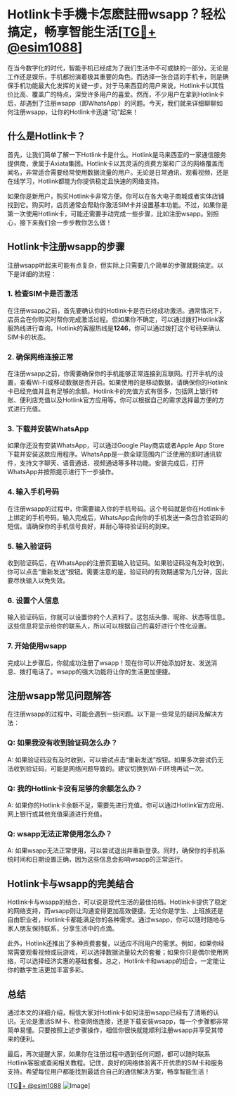 # Hotlink卡手機卡怎麽註冊wsapp？**轻松搞定，畅享智能生活**[[TG💪+ @esim1088](https://t.me/s/esim1088)]

在当今数字化的时代，智能手机已经成为了我们生活中不可或缺的一部分。无论是工作还是娱乐，手机都扮演着极其重要的角色。而选择一张合适的手机卡，则是确保手机功能最大化发挥的关键一步。对于马来西亚的用户来说，Hotlink卡以其性价比高、覆盖广的特点，深受许多用户的喜爱。然而，不少用户在拿到Hotlink卡后，却遇到了注册wsapp（即WhatsApp）的问题。今天，我们就来详细聊聊如何注册wsapp，让你的Hotlink卡迅速“动”起来！

## 什么是Hotlink卡？

首先，让我们简单了解一下Hotlink卡是什么。Hotlink是马来西亚的一家通信服务提供商，隶属于Axiata集团。Hotlink卡以其灵活的资费方案和广泛的网络覆盖而闻名，非常适合需要经常使用数据流量的用户。无论是日常通讯、观看视频，还是在线学习，Hotlink都能为你提供稳定且快速的网络支持。

如果你是新用户，购买Hotlink卡非常方便。你可以在各大电子商城或者实体店铺找到它。购买时，店员通常会帮助你激活SIM卡并设置基本功能。不过，如果你是第一次使用Hotlink卡，可能还需要手动完成一些步骤，比如注册wsapp。别担心，接下来我们会一步步教你怎么做！

## Hotlink卡注册wsapp的步骤

注册wsapp听起来可能有点复杂，但实际上只需要几个简单的步骤就能搞定。以下是详细的流程：

### 1. **检查SIM卡是否激活**

在注册wsapp之前，首先要确认你的Hotlink卡是否已经成功激活。通常情况下，店员会在你购买时帮你完成激活过程。但如果你不确定，可以通过拨打Hotlink客服热线进行查询。Hotlink的客服热线是**1246**，你可以通过拨打这个号码来确认SIM卡的状态。

### 2. **确保网络连接正常**

在注册wsapp之前，你需要确保你的手机能够正常连接到互联网。打开手机的设置，查看Wi-Fi或移动数据是否开启。如果使用的是移动数据，请确保你的Hotlink卡已经充值并且有足够的余额。Hotlink卡的充值方式有很多，包括网上银行转账、便利店充值以及Hotlink官方应用等。你可以根据自己的需求选择最方便的方式进行充值。

### 3. **下载并安装WhatsApp**

如果你还没有安装WhatsApp，可以通过Google Play商店或者Apple App Store下载并安装这款应用程序。WhatsApp是一款全球范围内广泛使用的即时通讯软件，支持文字聊天、语音通话、视频通话等多种功能。安装完成后，打开WhatsApp并按照提示进行下一步操作。

### 4. **输入手机号码**

在注册wsapp的过程中，你需要输入你的手机号码。这个号码就是你在Hotlink卡上绑定的手机号码。输入完成后，WhatsApp会向你的手机发送一条包含验证码的短信。请确保你的手机信号良好，并耐心等待验证码的到来。

### 5. **输入验证码**

收到验证码后，在WhatsApp的注册页面输入验证码。如果验证码没有及时收到，你可以点击“重新发送”按钮。需要注意的是，验证码的有效期通常为几分钟，因此要尽快输入以免失效。

### 6. **设置个人信息**

输入验证码后，你就可以设置你的个人资料了。这包括头像、昵称、状态等信息。这些信息将显示给你的联系人，所以可以根据自己的喜好进行个性化设置。

### 7. **开始使用wsapp**

完成以上步骤后，你就成功注册了wsapp！现在你可以开始添加好友、发送消息、拨打电话了。wsapp的强大功能将让你的生活更加便捷。

## 注册wsapp常见问题解答

在注册wsapp的过程中，可能会遇到一些问题。以下是一些常见的疑问及解决方法：

### Q: 如果我没有收到验证码怎么办？

A: 如果验证码没有及时收到，可以尝试点击“重新发送”按钮。如果多次尝试仍无法收到验证码，可能是网络问题导致的。建议切换到Wi-Fi环境再试一次。

### Q: 我的Hotlink卡没有足够的余额怎么办？

A: 如果你的Hotlink卡余额不足，需要先进行充值。你可以通过Hotlink官方应用、网上银行或其他充值渠道进行充值。

### Q: wsapp无法正常使用怎么办？

A: 如果wsapp无法正常使用，可以尝试退出并重新登录。同时，确保你的手机系统时间和日期设置正确，因为这些信息会影响wsapp的正常运行。

## Hotlink卡与wsapp的完美结合

Hotlink卡与wsapp的结合，可以说是现代生活的最佳拍档。Hotlink卡提供了稳定的网络支持，而wsapp则让沟通变得更加高效便捷。无论你是学生、上班族还是自由职业者，Hotlink卡都能满足你的各种需求。通过wsapp，你可以随时随地与家人朋友保持联系，分享生活中的点滴。

此外，Hotlink还推出了多种资费套餐，以适应不同用户的需求。例如，如果你经常需要观看视频或玩游戏，可以选择数据流量较大的套餐；如果你只是偶尔使用网络，可以选择经济实惠的基础套餐。总之，Hotlink卡和wsapp的组合，一定能让你的数字生活更加丰富多彩。

## 总结

通过本文的详细介绍，相信大家对Hotlink卡如何注册wsapp已经有了清晰的认识。无论是激活SIM卡、检查网络连接，还是下载安装wsapp，每一个步骤都非常简单易懂。只要按照上述步骤操作，相信你很快就能顺利注册wsapp并享受其带来的便利。

最后，再次提醒大家，如果你在注册过程中遇到任何问题，都可以随时联系Hotlink客服或查阅相关教程。记住，良好的网络体验离不开优质的SIM卡和服务支持。希望每位用户都能找到最适合自己的通信解决方案，畅享智能生活！

[[TG💪+ @esim1088](https://t.me/s/esim1088) ![Image](https://i.postimg.cc/4NQfJmqS/Snipaste-2025-05-13-00-14-12.png)]